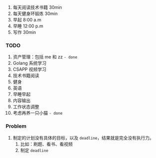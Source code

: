 1. 每天阅读技术书籍 30min
2. 每天健身环锻炼 30min
3. 早起 8:00 a.m
4. 早睡 12:00 p.m
5. 写作 30min

### TODO

1. 资产管理：包括 me 和 zz `- done`
2. Golang 系统学习
3. CSAPP 视频学习
4. 技术书籍阅读
5. 健身
6. 英语
7. 早睡早起
8. 内容输出
9. 工作状态调整
10. 考虑再养一只小猫 `- done`

### Problem

1. 制定的计划没有具体的目标，以及 `deadline`，结果就是完全没有执行力。
   1. 比如：刷题、看书、看视频
   2. 制定 `deadline`